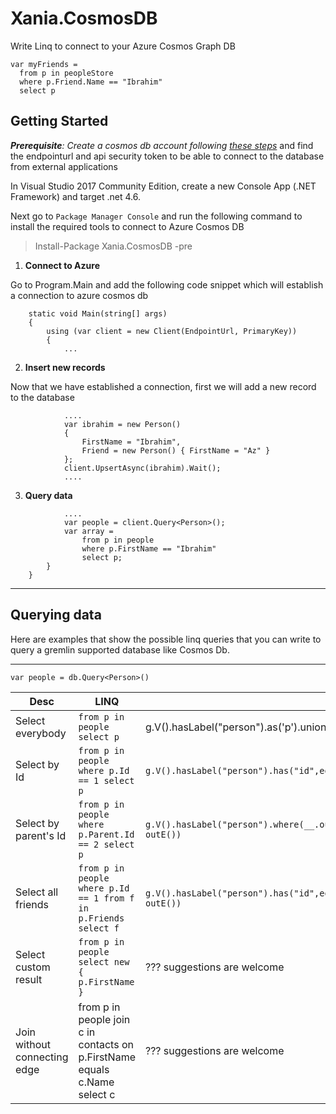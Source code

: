 ﻿# Xania.CosmosDB

Write Linq to connect to your Azure Cosmos Graph DB

```CSharp
var myFriends = 
  from p in peopleStore
  where p.Friend.Name == "Ibrahim"
  select p
```

## Getting Started

***Prerequisite**:
Create a cosmos db account following [these steps](https://docs.microsoft.com/nl-nl/azure/cosmos-db/documentdb-get-started)*
 and find the endpointurl and api security token to be able to connect to the database from external applications

In Visual Studio 2017 Community Edition, create a new Console App (.NET Framework) and target .net 4.6. 

Next go to `Package Manager Console` and run the following command to install the required tools to connect to Azure Cosmos DB

> Install-Package Xania.CosmosDB -pre

1. **Connect to Azure**

Go to Program.Main and add the following code snippet which will establish a connection to azure cosmos db

```CSharp
    static void Main(string[] args)
    {
        using (var client = new Client(EndpointUrl, PrimaryKey))
        {
            ...
```

2. **Insert new records**

Now that we have established a connection, first we will add a new record to the database

```CSharp
            ....
            var ibrahim = new Person()
            {
                FirstName = "Ibrahim",
                Friend = new Person() { FirstName = "Az" }
            };
            client.UpsertAsync(ibrahim).Wait();
            ....
```

3. **Query data**

```CSharp
            ....
            var people = client.Query<Person>();
            var array =
                from p in people
                where p.FirstName == "Ibrahim"
                select p;
        }
    }
```

---
## Querying data

Here are examples that show the possible linq queries that you can write to query a gremlin supported database like Cosmos Db.

----

`var people = db.Query<Person>()`

| Desc | LINQ | Gremlin |
| ---- | ---- | ------- |
| Select everybody  | ```from p in people select p ```   | g.V().hasLabel("person").as('p').union(identity(), outE()) |
| Select by Id | ```from p in people where p.Id == 1 select p ```   | ```g.V().hasLabel("person").has("id",eq("1")).union(identity(), outE())```|
| Select by parent's Id | ```from p in people where p.Parent.Id == 2 select p ```   | ```g.V().hasLabel("person").where(__.out('parent').has("id",eq("2"))).union(identity(), outE())```|
| Select all friends | ```from p in people where p.Id == 1 from f in p.Friends select f```   | ```g.V().hasLabel("person").has("id",eq("1")).as('p').out('friends').as('f').union(identity(), outE())``` |
| Select custom result | ```from p in people select new { p.FirstName } ```   | ??? suggestions are welcome |
| Join without connecting edge | from p in people join c in contacts on p.FirstName equals c.Name select c | ??? suggestions are welcome |

